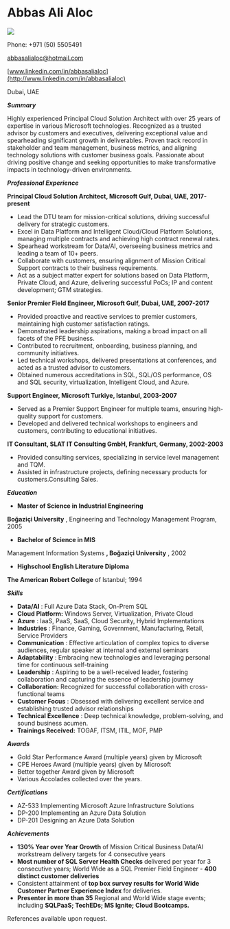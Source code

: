 # Abbas Ali Aloc
 ![](RackMultipart20230816-1-2pfw4t_html_d9e32979dbb3af27.gif)

Phone: +971 (50) 5505491

[abbasalialoc@hotmail.com](mailto:abbasalialoc@hotmail.com)

[www.linkedin.com/in/abbasalialoc](http://www.linkedin.com/in/abbasalialoc)

Dubai, UAE

***Summary***

Highly experienced Principal Cloud Solution Architect with over 25 years of expertise in various Microsoft technologies. Recognized as a trusted advisor by customers and executives, delivering exceptional value and spearheading significant growth in deliverables. Proven track record in stakeholder and team management, business metrics, and aligning technology solutions with customer business goals. Passionate about driving positive change and seeking opportunities to make transformative impacts in technology-driven environments.

***Professional Experience***

**Principal Cloud Solution Architect, Microsoft Gulf, Dubai, UAE, 2017-present**

- Lead the DTU team for mission-critical solutions, driving successful delivery for strategic customers.
- Excel in Data Platform and Intelligent Cloud/Cloud Platform Solutions, managing multiple contracts and achieving high contract renewal rates.
- Spearhead workstream for Data/AI, overseeing business metrics and leading a team of 10+ peers.
- Collaborate with customers, ensuring alignment of Mission Critical Support contracts to their business requirements.
- Act as a subject matter expert for solutions based on Data Platform, Private Cloud, and Azure, delivering successful PoCs; IP and content development; GTM strategies.

**Senior Premier Field Engineer, Microsoft Gulf, Dubai, UAE, 2007-2017**

- Provided proactive and reactive services to premier customers, maintaining high customer satisfaction ratings.
- Demonstrated leadership aspirations, making a broad impact on all facets of the PFE business.
- Contributed to recruitment, onboarding, business planning, and community initiatives.
- Led technical workshops, delivered presentations at conferences, and acted as a trusted advisor to customers.
- Obtained numerous accreditations in SQL, SQL/OS performance, OS and SQL security, virtualization, Intelligent Cloud, and Azure.

**Support Engineer, Microsoft Turkiye, Istanbul, 2003-2007**

- Served as a Premier Support Engineer for multiple teams, ensuring high-quality support for customers.
- Developed and delivered technical workshops to engineers and customers, contributing to educational initiatives.

**IT Consultant, SLAT IT Consulting GmbH, Frankfurt, Germany, 2002-2003**

- Provided consulting services, specializing in service level management and TQM.
- Assisted in infrastructure projects, defining necessary products for customers.Consulting Sales.

***Education***

- **Master of Science in Industrial Engineering**

**Boğaziçi University** , Engineering and Technology Management Program, 2005

- **Bachelor of Science in MIS**

Management Information Systems **, Boğaziçi University** , 2002

- **Highschool English Literature Diploma**

**The American Robert College** of Istanbul; 1994

***Skills***

- **Data/AI** : Full Azure Data Stack, On-Prem SQL
- **Cloud Platform:** Windows Server, Virtualization, Private Cloud
- **Azure** : IaaS, PaaS, SaaS, Cloud Security, Hybrid Implementations
- **Industries** : Finance, Gaming, Government, Manufacturing, Retail, Service Providers
- **Communication** : Effective articulation of complex topics to diverse audiences, regular speaker at internal and external seminars
- **Adaptability** : Embracing new technologies and leveraging personal time for continuous self-training
- **Leadership** : Aspiring to be a well-received leader, fostering collaboration and capturing the essence of leadership journey
- **Collaboration:** Recognized for successful collaboration with cross-functional teams
- **Customer Focus** : Obsessed with delivering excellent service and establishing trusted advisor relationships
- **Technical Excellence** : Deep technical knowledge, problem-solving, and sound business acumen.
- **Trainings Received:** TOGAF, ITSM, ITIL, MOF, PMP

***Awards***

- Gold Star Performance Award (multiple years) given by Microsoft
- CPE Heroes Award (multiple years) given by Microsoft
- Better together Award given by Microsoft
- Various Accolades collected over the years.

***Certifications***

- AZ-533 Implementing Microsoft Azure Infrastructure Solutions
- DP-200 Implementing an Azure Data Solution
- DP-201 Designing an Azure Data Solution

***Achievements***

- **130% Year over Year Growth** of Mission Critical Business Data/AI workstream delivery targets for 4 consecutive years
- **Most number of SQL Server Health Checks** delivered per year for 3 consecutive years; World Wide as a SQL Premier Field Engineer - **400 distinct customer deliveries**
- Consistent attainment of **top box survey results for World Wide Customer Partner Experience Index** for deliveries.
- **Presenter in more than 35** Regional and World Wide stage events; including **SQLPaaS; TechEDs; MS Ignite; Cloud Bootcamps.**

References available upon request.
